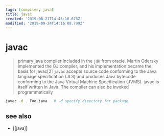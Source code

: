 ```yaml
---
tags: [compiler, java]
title: javac
created: '2019-08-21T14:45:10.678Z'
modified: '2019-09-24T14:16:08.799Z'
---
```


# javac

> primary java compiler included in the `jdk` from oracle. Martin Odersky implemented the GJ compiler, and his implementation became the basis for javac[2]
> `javac` accepts source code conforming to the Java language specification (JLS) and produces Java bytecode conforming to the Java Virtual Machine Specification (JVMS).
> javac is itself written in Java. The compiler can also be invoked programmatically

```sh
javac -d . Foo.java   # -d specify directory for package
```

## see also
- [[java]]
